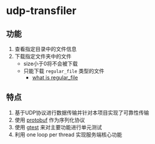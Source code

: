 # udp-transfiler

## 功能
1. 查看指定目录中的文件信息
2. 下载指定文件夹中的文件 
    - size小于0将不会被下载
    - 只能下载 `regular_file` 类型的文件 
        - [what is regular_file](https://en.cppreference.com/w/cpp/filesystem#:~:text=regular%20file%3A%20a%20directory%20entry%20that%20associates%20a%20name%20with%20an%20existing%20file%20(i.e.%20a%20hard%20link).%20If%20multiple%20hard%20links%20are%20supported%2C%20the%20file%20is%20removed%20after%20the%20last%20hard%20link%20to%20it%20is%20removed.)

## 特点
1. 基于UDP协议进行数据传输并针对本项目实现了可靠性传输
2. 使用 [protobuf](https://protobuf.dev/) 作为序列化协议
3. 使用 [gtest](https://google.github.io/googletest/) 来对主要功能进行单元测试
4. 利用 one loop per thread 实现服务端核心功能


